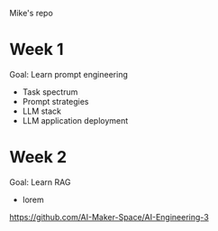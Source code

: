 Mike's repo

# Week 1

Goal: Learn prompt engineering

- Task spectrum
- Prompt strategies
- LLM stack
- LLM application deployment

# Week 2

Goal: Learn RAG

- lorem

https://github.com/AI-Maker-Space/AI-Engineering-3
